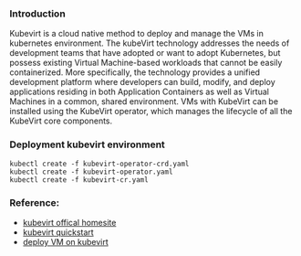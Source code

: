 ### Introduction
Kubevirt is a cloud native method to deploy and manage the VMs in kubernetes environment. The kubeVirt technology addresses the needs of development teams that have adopted or want to adopt Kubernetes, but possess existing Virtual Machine-based workloads that cannot be easily containerized. More specifically, the technology provides a unified development platform where developers can build, modify, and deploy applications residing in both Application Containers as well as Virtual Machines in a common, shared environment.
VMs with KubeVirt can be installed using the KubeVirt operator, which manages the lifecycle of all the KubeVirt core components.

### Deployment kubevirt environment
```
kubectl create -f kubevirt-operator-crd.yaml
kubectl create -f kubevirt-operator.yaml
kubectl create -f kubevirt-cr.yaml
```
### Reference:
- [kubevirt offical homesite](https://kubevirt.io)
- [kubevirt quickstart](https://kubevirt.io//quickstart_minikube/)
- [deploy VM on kubevirt](https://kubevirt.io/labs/kubernetes/lab1.html)